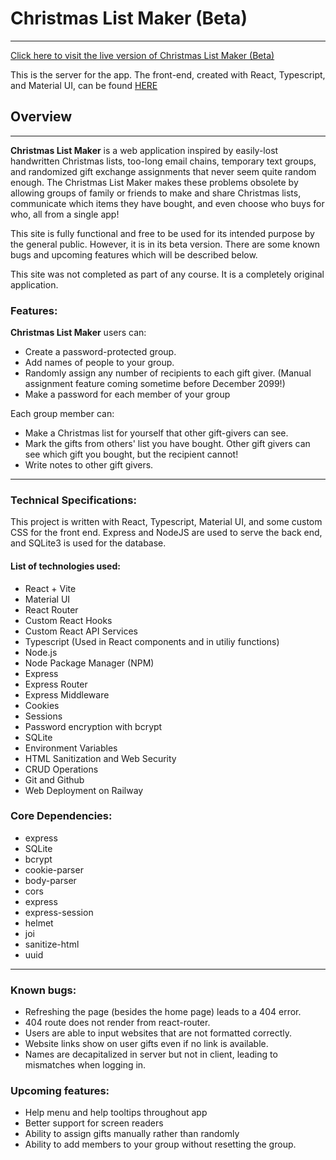 # Christmas List Maker (Beta)
---

[Click here to visit the live version of Christmas List Maker (Beta)](https://christmas-list-maker-production.up.railway.app/)

This is the server for the app. The front-end, created with React, Typescript, and Material UI, can be found [HERE](https://github.com/njhaus/christmas-list-maker)
## Overview
---
**Christmas List Maker** is a web application inspired by easily-lost handwritten Christmas lists, too-long email chains, temporary text groups, and randomized gift exchange assignments that never seem quite random enough. The Christmas List Maker makes these problems obsolete by allowing groups of family or friends to make and share Christmas lists, communicate which items they have bought, and even choose who buys for who, all from a single app!

This site is fully functional and free to be used for its intended purpose by the general public. However, it is in its beta version. There are some known bugs and upcoming features which will be described below.

This site was not completed as part of any course. It is a completely original application.

### Features:
**Christmas List Maker** users can:
* Create a password-protected group.
* Add names of people to your group.
* Randomly assign any number of recipients to each gift giver. (Manual assignment feature coming sometime before December 2099!)
* Make a password for each member of your group
  
Each group member can:
* Make a Christmas list for yourself that other gift-givers can see.
* Mark the gifts from others' list you have bought. Other gift givers can see which gift you bought, but the recipient cannot!
* Write notes to other gift givers.

---

### Technical Specifications:
This project is written with React, Typescript, Material UI, and some custom CSS for the front end. Express and NodeJS are used to serve the back end, and SQLite3 is used for the database.

#### List of technologies used:
- React + Vite
- Material UI
- React Router
- Custom React Hooks
- Custom React API Services
- Typescript (Used in React components and in utiliy functions)
- Node.js
- Node Package Manager (NPM)
- Express
- Express Router
- Express Middleware
- Cookies
- Sessions
- Password encryption with bcrypt
- SQLite
- Environment Variables
- HTML Sanitization and Web Security
- CRUD Operations
- Git and Github
- Web Deployment on Railway

### Core Dependencies:
- express
- SQLite
- bcrypt
- cookie-parser
- body-parser
- cors
- express
- express-session
- helmet
- joi
- sanitize-html
- uuid

---

### Known bugs:
* Refreshing the page (besides the home page) leads to a 404 error.
* 404 route does not render from react-router.
* Users are able to input websites that are not formatted correctly.
* Website links show on user gifts even if no link is available.
* Names are decapitalized in server but not in client, leading to mismatches when logging in.


### Upcoming features:
* Help menu and help tooltips throughout app
* Better support for screen readers
* Ability to assign gifts manually rather than randomly
* Ability to add members to your group without resetting the group.

